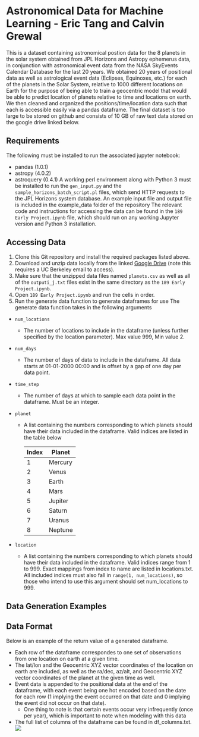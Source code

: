 # Astronomical Data for Machine Learning - Eric Tang and Calvin Grewal
This is a dataset containing astronomical postion data for the 8 planets in the solar system obtained from JPL Horizons and Astropy ephemerus data, in conjunction with astronomical event data from the NASA SkyEvents Calendar Database for the last 20 years. We obtained 20 years of positional data as well as astrological event data (Eclipses, Equinoxes, etc.) for each of the planets in the Solar System, relative to 1000 different locations on Earth for the purpose of being able to train a geocentric model that would be able to predict location of planets relative to time and locations on earth. We then cleaned and organized the positions/time/location data such that each is accessible easily via a pandas dataframe. The final dataset is too large to be stored on github and consists of 10 GB of raw text data stored on the google drive linked below.

## Requirements
The following must be installed to run the associated jupyter notebook:
* pandas (1.0.1)
* astropy (4.0.2)
* astroquery (0.4.1)
A working perl environment along with Python 3 must be installed to run the `gen_input.py` and the `sample_horizons_batch_script.pl` files, which send HTTP requests to the JPL Horizons system database. An example input file and output file is included in the example_data folder of the repository
The relevant code and instructions for accessing the data can be found in the `189 Early Project.ipynb` file, which should run on any working Jupyter version and Python 3 installation.

## Accessing Data
1. Clone this Git repository and install the required packages listed above.
2. Download and unzip data locally from the linked [Google Drive](https://drive.google.com/drive/u/1/folders/16cBlFRV02PcA1_ypUR4UUju3h61P0zgg) (note this requires a UC Berkeley email to access). 
2. Make sure that the unzipped data files named `planets.csv` as well as all of the `outputi_j.txt` files exist in the same directory as the `189 Early Project.ipynb`.
3. Open `189 Early Project.ipynb` and run the cells in order. 
4. Run the generate data function to generate dataframes for use
The generate data function takes in the following arguments
  * `num_locations`
    - The number of locations to include in the dataframe (unless further specified by the location parameter). Max value 999, Min value 2.
  * `num_days`
    - The number of days of data to include in the dataframe. All data starts at 01-01-2000 00:00 and is offset by a gap of one day per data point.
  * `time_step`
    - The number of days at which to sample each data point in the dataframe. Must be an integer.
  * `planet`
    - A list containing the numbers corresponding to which planets should have their data included in the dataframe. Valid indices are listed in the table below
  
      | Index | Planet    |
      |-------|--------   |
      | 1     |    Mercury|
      | 2     |    Venus  |
      | 3     |    Earth  | 
      | 4     |     Mars  | 
      | 5     |    Jupiter|
      | 6     |    Saturn | 
      | 7     |     Uranus| 
      | 8     |    Neptune|
      
   * `location`
     - A list containing the numbers corresponding to which planets should have their data included in the dataframe. Valid indices range from 1 to 999. Exact mappings from index to name are listed in locations.txt. All included indices must also fall in `range(1, num_locations)`, so those who intend to use this argument should set num_locations to 999.
## Data Generation Examples

## Data Format
Below is an example of the return value of a generated dataframe. 
* Each row of the dataframe correspondes to one set of observations from one location on earth at a given time. 
* The lat/lon and the Geocentric XYZ vector coordinates of the location on earth are included, as well as the ra/dec, az/alt, and Geocentric XYZ vector coordinates of the planet at the given time as well.
* Event data is appended to the positional data at the end of the dataframe, with each event being one hot encoded based on the date for each row (1 implying the event occurred on that date and 0 implying the event did not occur on that date). 
  - One thing to note is that certain events occur very infrequently (once per year), which is important to note when modeling with this data
* The full list of columns of the dataframe can be found in df_columns.txt. 
![](https://github.com/erictang000/astro-data/blob/master/example_data/dataframe.png?raw=true)



